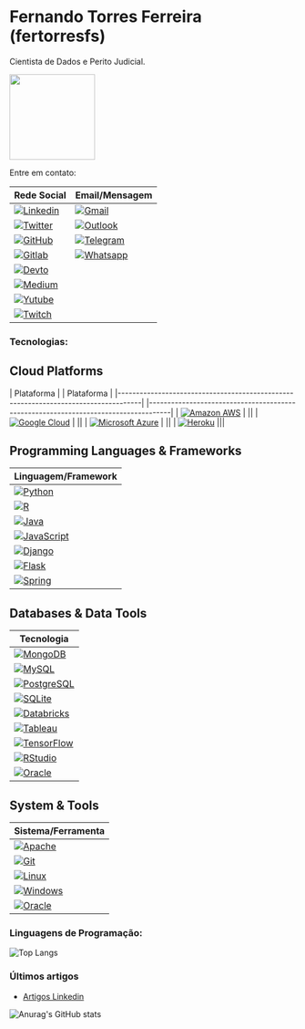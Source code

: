 # Fernando Torres Ferreira (fertorresfs)

Cientista de Dados e Perito Judicial.

[<img src="https://media.licdn.com/dms/image/v2/D4D03AQFT1eooOtMQ_A/profile-displayphoto-shrink_800_800/profile-displayphoto-shrink_800_800/0/1711856059813?e=1736985600&v=beta&t=3TUSwO3IvojRuHITfBYCj__1DsO1JbJnKalZHwAFSys" width="150" height="150">](https://github.com/fertorresfs)

Entre em contato:

| Rede Social                                                                           | Email/Mensagem                                                                         |
|-----------------------------------------------------------------------------|-----------------------------------------------------------------------------|
| [![Linkedin](https://img.shields.io/badge/LinkedIn-0077B5?style=for-the-badge&logo=linkedin&logoColor=white)](https://www.linkedin.com/in/fertorresfs/)<br> | [![Gmail](https://img.shields.io/badge/Gmail-D14836?style=for-the-badge&logo=gmail&logoColor=white)](mailto:phertorrez@gmail.com)<br>       |
| [![Twitter](https://img.shields.io/badge/Twitter-1DA1F2?style=for-the-badge&logo=twitter&logoColor=white)](https://x.com/fertorresfs)<br>      | [![Outlook](https://img.shields.io/badge/Microsoft_Outlook-0078D4?style=for-the-badge&logo=microsoft-outlook&logoColor=white)](mailto:fernando-torres@live.com)<br> |
| [![GitHub](https://img.shields.io/badge/GitHub-100000?style=for-the-badge&logo=github&logoColor=white)](https://github.com/fertorresfs)<br> | [![Telegram](https://img.shields.io/badge/Telegram-2CA5E0?style=for-the-badge&logo=telegram&logoColor=white)](https://t.me/+5514998223377)<br>   |
| [![Gitlab](https://img.shields.io/badge/GitLab-330F63?style=for-the-badge&logo=gitlab&logoColor=white)](https://gitlab.com/fertorresfs)<br> | [![Whatsapp](https://img.shields.io/badge/WhatsApp-25D366?style=for-the-badge&logo=whatsapp&logoColor=white)](https://wa.me/14998223377)<br> |
| [![Devto](https://img.shields.io/badge/dev.to-0A0A0A?style=for-the-badge&logo=devdotto&logoColor=white)](https://dev.to/fertorresfs)<br> |                                                                            |
| [![Medium](https://img.shields.io/badge/Medium-12100E?style=for-the-badge&logo=medium&logoColor=white)](https://medium.com/@fertorresfs)<br>     |                                                                            |
| [![Yutube](https://img.shields.io/badge/YouTube-FF0000?style=for-the-badge&logo=youtube&logoColor=white)](https://www.youtube.com/@fertorresfs)<br> |                                                                            |
| [![Twitch](https://img.shields.io/badge/Twitch-9146FF?style=for-the-badge&logo=twitch&logoColor=white)](https://www.twitch.tv/fertorresfs)<br> |                                                                            |

### Tecnologias:

## Cloud Platforms

| Plataforma                                                                                  |
| Plataforma                                                                                  |
|------------------------------------------------------------------------------------|
|------------------------------------------------------------------------------------|
|  [![Amazon AWS](https://img.shields.io/badge/Amazon_AWS-FF9900?style=for-the-badge&logo=amazonaws&logoColor=white)](https://aws.amazon.com/) | ||
|  [![Google Cloud](https://img.shields.io/badge/Google_Cloud-4285F4?style=for-the-badge&logo=google-cloud&logoColor=white)](https://cloud.google.com/) | ||
|  [![Microsoft Azure](https://img.shields.io/badge/Microsoft_Azure-0089D6?style=for-the-badge&logo=microsoft-azure&logoColor=white)](https://azure.microsoft.com/) | ||
|  [![Heroku](https://img.shields.io/badge/Heroku-430098?style=for-the-badge&logo=heroku&logoColor=white)](https://www.heroku.com/)         |||

## Programming Languages & Frameworks

| Linguagem/Framework                                                                             |
|------------------------------------------------------------------------------------|
| [![Python](https://img.shields.io/badge/Python-3776AB?style=for-the-badge&logo=python&logoColor=white)](https://www.python.org/)     |
| [![R](https://img.shields.io/badge/R-276DC3?style=for-the-badge&logo=r&logoColor=white)](https://www.r-project.org/)             |
| [![Java](https://img.shields.io/badge/Java-ED8B00?style=for-the-badge&logo=openjdk&logoColor=white)](https://www.java.com/)         |
| [![JavaScript](https://img.shields.io/badge/JavaScript-323330?style=for-the-badge&logo=javascript&logoColor=F7DF1E)](https://www.javascript.com/) |
| [![Django](https://img.shields.io/badge/Django-092E20?style=for-the-badge&logo=django&logoColor=white)](https://www.djangoproject.com/) |
| [![Flask](https://img.shields.io/badge/Flask-000000?style=for-the-badge&logo=flask&logoColor=white)](https://flask.palletsprojects.com/en/2.3.x/) |
| [![Spring](https://img.shields.io/badge/Spring-6DB33F?style=for-the-badge&logo=spring&logoColor=white)](https://spring.io/)         |

## Databases & Data Tools

| Tecnologia                                                                                   |
|------------------------------------------------------------------------------------|
| [![MongoDB](https://img.shields.io/badge/MongoDB-4EA94B?style=for-the-badge&logo=mongodb&logoColor=white)](https://www.mongodb.com/)     |
| [![MySQL](https://img.shields.io/badge/MySQL-00000F?style=for-the-badge&logo=mysql&logoColor=white)](https://www.mysql.com/)           |
| [![PostgreSQL](https://img.shields.io/badge/PostgreSQL-316192?style=for-the-badge&logo=postgresql&logoColor=white)](https://www.postgresql.org/) |
| [![SQLite](https://img.shields.io/badge/SQLite-07405E?style=for-the-badge&logo=sqlite&logoColor=white)](https://www.sqlite.org/)       |
| [![Databricks](https://img.shields.io/badge/Databricks-FF3621?style=for-the-badge&logo=Databricks&logoColor=white)](https://databricks.com/) |
| [![Tableau](https://img.shields.io/badge/Tableau-E97627?style=for-the-badge&logo=Tableau&logoColor=white)](https://www.tableau.com/)    |
| [![TensorFlow](https://img.shields.io/badge/TensorFlow-FF6F00?style=for-the-badge&logo=tensorflow&logoColor=white)](https://www.tensorflow.org/) |
| [![RStudio](https://img.shields.io/badge/RStudio-75AADB?style=for-the-badge&logo=RStudio&logoColor=white)](https://rstudio.com/)       |
| [![Oracle](https://img.shields.io/badge/Oracle-F80000?style=for-the-badge&logo=Oracle&logoColor=white)](https://www.oracle.com/)         |

## System & Tools

| Sistema/Ferramenta                                                                           |
|------------------------------------------------------------------------------------|
| [![Apache](https://img.shields.io/badge/Apache-CA2136?style=for-the-badge&logo=apache&logoColor=white)](https://apache.org/)             |
| [![Git](https://img.shields.io/badge/GIT-E44C30?style=for-the-badge&logo=git&logoColor=white)](https://git-scm.com/)                 |
| [![Linux](https://img.shields.io/badge/Linux-FCC624?style=for-the-badge&logo=linux&logoColor=black)](https://www.linux.org/)            |
| [![Windows](https://img.shields.io/badge/Windows-0078D6?style=for-the-badge&logo=windows&logoColor=white)](https://www.microsoft.com/en-us/windows) |
| [![Oracle](https://img.shields.io/badge/Oracle-F80000?style=for-the-badge&logo=Oracle&logoColor=white)](https://www.oracle.com/)         |

### Linguagens de Programação:
![Top Langs](https://github-readme-stats.vercel.app/api/top-langs/?username=fertorresfs&hide_progress=true&theme=dark)

### Últimos artigos

- [Artigos Linkedin](https://www.linkedin.com/in/fertorresfs/recent-activity/articles/)<br/>


![Anurag's GitHub stats](https://github-readme-stats.vercel.app/api?username=fertorresfs&show_icons=true&theme=dark)
